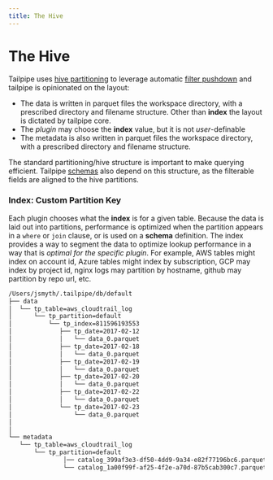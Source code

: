 ```yaml
---
title: The Hive
---
```


# The Hive

Tailpipe uses [hive partitioning](https://duckdb.org/docs/data/partitioning/hive_partitioning.html) to leverage automatic [filter pushdown](https://duckdb.org/docs/data/partitioning/hive_partitioning.html#filter-pushdown) and tailpipe is opinionated on the layout:
  - The data is written in parquet files the workspace directory, with a prescribed directory and filename structure.  Other than **index** the layout is dictated by tailpipe core.
  - The *plugin* may choose the **index** value, but it is not *user*-definable
  - The metadata is also written in parquet files the workspace directory, with a prescribed directory and filename structure. 

The standard partitioning/hive structure is important to make querying efficient.  Tailpipe [schemas](#schemas) also depend on this structure, as the filterable fields are aligned to the hive partitions.

### Index: Custom Partition Key 

Each plugin chooses what the **index** is for a given table.   Because the data is laid out into partitions,  performance is optimized when the partition appears in a `where` or `join` clause, or is used on a **schema**  definition.  The index provides a way to segment the data to optimize lookup performance in a way that is *optimal for the specific plugin*.  For example, AWS tables might index on account id, Azure tables might index by subscription, GCP may index by project id, nginx logs may partition by hostname, github may partition by repo url, etc.

```bash
/Users/jsmyth/.tailpipe/db/default
├── data
│  └── tp_table=aws_cloudtrail_log
│      └── tp_partition=default
│          └── tp_index=811596193553
│             ├── tp_date=2017-02-12
│             │   └── data_0.parquet
│             ├── tp_date=2017-02-18
│             │   └── data_0.parquet
│             ├── tp_date=2017-02-19
│             │   └── data_0.parquet
│             ├── tp_date=2017-02-20
│             │   └── data_0.parquet
│             ├── tp_date=2017-02-22
│             │   └── data_0.parquet
│             └── tp_date=2017-02-23
│                 └── data_0.parquet
│   
│
└── metadata
   └── tp_table=aws_cloudtrail_log
       └── tp_partition=default
               │── catalog_399af3e3-df50-4dd9-9a34-e82f77196bc6.parquet
               └── catalog_1a00f99f-af25-4f2e-a70d-87b5cab300c7.parquet
```

